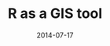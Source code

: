 ---
layout: default
modal-id: 2
title: R as a GIS tool
date: 2014-07-17
img: World_Map_with_Biogeographic_regions_and_sites.png
imgs: [Boreal conifer MATURE.png, Boreal conifer YOUNG.png, Temperate broadleaf MATURE.png, Temperate broadleaf YOUNG.png, Temperate conifer MATURE.png, 
Temperate conifer YOUNG.png, Tropical broadleaf MATURE.png, Tropical broadleaf YOUNG.png]
alt: image-alt
project-date: 2018
client: ForC_db
clienturl: "https://forc-db.github.io"
source: "https://github.com/forc-db/ForC/blob/master/scripts/Figures/Create_data_for_World_Map_with_Biogeographic_regions_and_sites.R"
description: I always enjoy the challenge of creating a beautiful and complex map in R. Here I had to recreate the left map, including the inlet figures after new data was added to the <a href="https://forc-db.github.io">ForC database</a>. The original picutre was created in a licensed GIS software and an image editing program, necessiting someone to redo the figure "by hand" everytime the data changed. Now my R script can be run to update the figure and the output looks like the right picture automatically.test
---